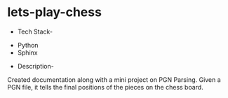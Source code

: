 # lets-play-chess

* Tech Stack-
 - Python 
 - Sphinx

 * Description-
  
  Created documentation along with a mini project on PGN Parsing. Given a PGN file, it tells the final positions of the pieces on the chess board.
